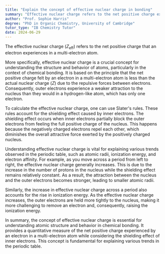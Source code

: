 ```yaml
---
title: "Explain the concept of effective nuclear charge in bonding"
summary: "Effective nuclear charge refers to the net positive charge experienced by an electron in a multi-electron atom."
author: "Prof. Sophie Harris"
degree: "PhD in Organic Chemistry, University of Cambridge"
tutor_type: "IB Chemistry Tutor"
date: 2024-06-29
---
```


The effective nuclear charge ($Z_{\text{eff}}$) refers to the net positive charge that an electron experiences in a multi-electron atom. 

More specifically, effective nuclear charge is a crucial concept for understanding the structure and behavior of atoms, particularly in the context of chemical bonding. It is based on the principle that the net positive charge felt by an electron in a multi-electron atom is less than the actual nuclear charge ($Z$) due to the repulsive forces between electrons. Consequently, outer electrons experience a weaker attraction to the nucleus than they would in a hydrogen-like atom, which has only one electron.

To calculate the effective nuclear charge, one can use Slater's rules. These rules account for the shielding effect caused by inner electrons. The shielding effect occurs when inner electrons partially block the outer electrons from feeling the full positive charge of the nucleus. This happens because the negatively charged electrons repel each other, which diminishes the overall attractive force exerted by the positively charged nucleus.

Understanding effective nuclear charge is vital for explaining various trends observed in the periodic table, such as atomic radii, ionization energy, and electron affinity. For example, as you move across a period from left to right, the effective nuclear charge generally increases. This is due to the increase in the number of protons in the nucleus while the shielding effect remains relatively constant. As a result, the attraction between the nucleus and the outer electrons becomes stronger, leading to smaller atomic radii.

Similarly, the increase in effective nuclear charge across a period also accounts for the rise in ionization energy. As the effective nuclear charge increases, the outer electrons are held more tightly to the nucleus, making it more challenging to remove an electron and, consequently, raising the ionization energy.

In summary, the concept of effective nuclear charge is essential for understanding atomic structure and behavior in chemical bonding. It provides a quantitative measure of the net positive charge experienced by an electron in a multi-electron atom while considering the shielding effect of inner electrons. This concept is fundamental for explaining various trends in the periodic table.
    